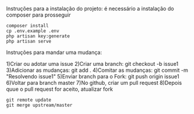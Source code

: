 Instruções para a instalação do projeto:
é necessário a instalação do composer para prosseguir

    composer install
	cp .env.example .env
	php artisan key:generate
	php artisan serve

Instruções para mandar uma mudança:

1)Criar ou adotar uma issue
2)Criar uma branch: git checkout -b issue1
3)Adicionar as mudanças: git add .
4)Comitar as mudanças: git commit -m "Resolvendo issue1"
5)Enviar branch para o Fork: git push origin issue1
6)Voltar para branch master
7)No github, criar um pull request
8)Depois quue o pull request for aceito, atualizar fork

    git remote update
	git merge upstream/master
